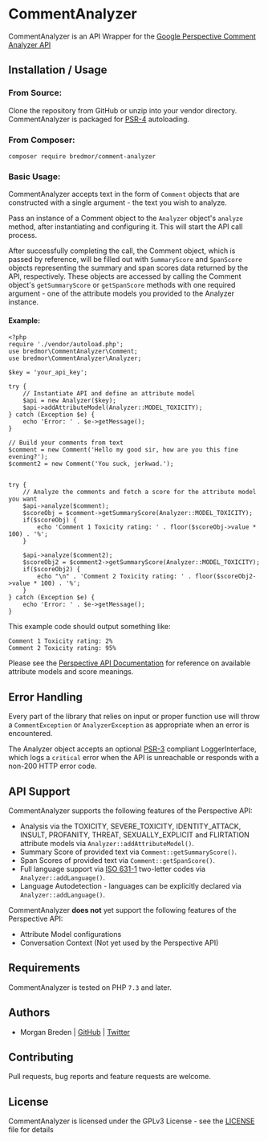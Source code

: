 # CommentAnalyzer

CommentAnalyzer is an API Wrapper for the [Google Perspective Comment Analyzer API](https://console.developers.google.com/apis/api/commentanalyzer.googleapis.com/overview)

## Installation / Usage


### From Source:
Clone the repository from GitHub or unzip into your vendor directory. CommentAnalyzer is packaged for [PSR-4](https://www.php-fig.org/psr/psr-4/) autoloading.

### From Composer:
`composer require bredmor/comment-analyzer`

### Basic Usage:

CommentAnalyzer accepts text in the form of `Comment` objects that are constructed with a single argument - the text you wish to analyze. 

Pass an instance of a Comment object to the `Analyzer` object's `analyze` method, after instantiating and configuring it. This will start the API call process.

After successfully completing the call, the Comment object, which is passed by reference, will be filled out with `SummaryScore` and `SpanScore` objects representing the summary and span scores data returned by the API, respectively. These objects are accessed by calling the Comment object's `getSummaryScore` or `getSpanScore` methods with one required argument - one of the attribute models you provided to the Analyzer instance.

#### Example:
```$php
<?php
require './vendor/autoload.php';
use bredmor\CommentAnalyzer\Comment;
use bredmor\CommentAnalyzer\Analyzer;

$key = 'your_api_key';

try {
    // Instantiate API and define an attribute model
    $api = new Analyzer($key);
    $api->addAttributeModel(Analyzer::MODEL_TOXICITY);
} catch (Exception $e) {
    echo 'Error: ' . $e->getMessage();
}

// Build your comments from text
$comment = new Comment('Hello my good sir, how are you this fine evening?');
$comment2 = new Comment('You suck, jerkwad.');


try {
    // Analyze the comments and fetch a score for the attribute model you want
    $api->analyze($comment);
    $scoreObj = $comment->getSummaryScore(Analyzer::MODEL_TOXICITY);
    if($scoreObj) {
        echo 'Comment 1 Toxicity rating: ' . floor($scoreObj->value * 100) . '%';
    }

    $api->analyze($comment2);
    $scoreObj2 = $comment2->getSummaryScore(Analyzer::MODEL_TOXICITY);
    if($scoreObj2) {
        echo "\n" . 'Comment 2 Toxicity rating: ' . floor($scoreObj2->value * 100) . '%';
    }
} catch (Exception $e) {
    echo 'Error: ' . $e->getMessage();
}
```

This example code should output something like:
```$bash
Comment 1 Toxicity rating: 2%
Comment 2 Toxicity rating: 95%
```

Please see the [Perspective API Documentation](https://github.com/conversationai/perspectiveapi/blob/master/api_reference.md) for reference on available attribute models and score meanings.

## Error Handling
Every part of the library that relies on input or proper function use will throw a `CommentException` or `AnalyzerException` as appropriate when an error is encountered.

The Analyzer object accepts an optional [PSR-3](https://www.php-fig.org/psr/psr-3/) compliant LoggerInterface, which logs a `critical` error when the API is unreachable or responds with a non-200 HTTP error code.

## API Support

CommentAnalyzer supports the following features of the Perspective API:

- Analysis via the TOXICITY, SEVERE_TOXICITY, IDENTITY_ATTACK, INSULT, PROFANITY, THREAT, SEXUALLY_EXPLICIT and FLIRTATION attribute models via `Analyzer::addAttributeModel()`.
- Summary Score of provided text via `Comment::getSummaryScore()`.
- Span Scores of provided text via `Comment::getSpanScore()`.
- Full language support via [ISO 631-1](https://en.wikipedia.org/wiki/List_of_ISO_639-1_codes) two-letter codes via `Analyzer::addLanguage()`.
- Language Autodetection - languages can be explicitly declared via `Analyzer::addLanguage()`.

CommentAnalyzer **does not** yet support the following features of the Perspective API:

- Attribute Model configurations
- Conversation Context (Not yet used by the Perspective API)

## Requirements

CommentAnalyzer is tested on PHP `7.3` and later.

## Authors

- Morgan Breden  | [GitHub](https://github.com/bredmor)  | [Twitter](https://twitter.com/bredmor)

## Contributing

Pull requests, bug reports and feature requests are welcome.

## License

CommentAnalyzer is licensed under the GPLv3 License - see the [LICENSE](LICENSE) file for details
